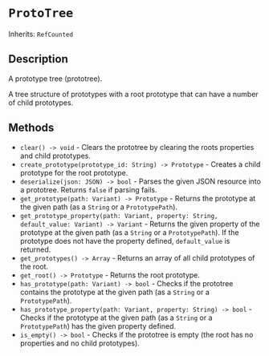 # `ProtoTree`

Inherits: `RefCounted`

## Description

A prototype tree (prototree).

A tree structure of prototypes with a root prototype that can have a number of child prototypes.

## Methods

* `clear() -> void` - Clears the prototree by clearing the roots properties and child prototypes.
* `create_prototype(prototype_id: String) -> Prototype` - Creates a child prototype for the root prototype.
* `deserialize(json: JSON) -> bool` - Parses the given JSON resource into a prototree. Returns `false` if parsing fails.
* `get_prototype(path: Variant) -> Prototype` - Returns the prototype at the given path (as a `String` or a `PrototypePath`).
* `get_prototype_property(path: Variant, property: String, default_value: Variant) -> Variant` - Returns the given property of the prototype at the given path (as a `String` or a `PrototypePath`). If the prototype does not have the property defined, `default_value` is returned.
* `get_prototypes() -> Array` - Returns an array of all child prototypes of the root.
* `get_root() -> Prototype` - Returns the root prototype.
* `has_prototype(path: Variant) -> bool` - Checks if the prototree contains the prototype at the given path (as a `String` or a `PrototypePath`).
* `has_prototype_property(path: Variant, property: String) -> bool` - Checks if the prototype at the given path (as a `String` or a `PrototypePath`) has the given property defined.
* `is_empty() -> bool` - Checks if the prototree is empty (the root has no properties and no child prototypes).

